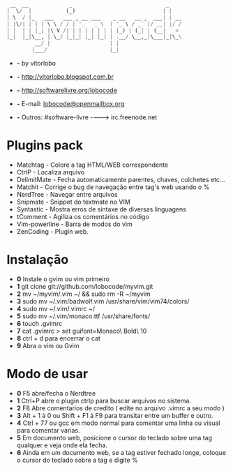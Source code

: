 ```python
 __  __             _                              _    
|  \/  |           (_)                            | |   
| \  / |_   ___   ___ _ __ ___    _ __   __ _  ___| | __
| |\/| | | | \ \ / / | '_ ` _ \  | '_ \ / _` |/ __| |/ /
| |  | | |_| |\ V /| | | | | | | | |_) | (_| | (__|   < 
|_|  |_|\__, | \_/ |_|_| |_| |_| | .__/ \__,_|\___|_|\_\
         __/ |                   | |                    
        |___/                    |_|                    
```

* **-** by vitorlobo
* **-** http://vitorlobo.blogspot.com.br
* **-** http://softwarelivre.org/lobocode
* **-** E-mail: lobocode@openmailbox.org

* **-** Outros: #software-livre ----> irc.freenode.net


# Plugins pack #

* Matchtag - Colore a tag HTML/WEB correspondente
* CtrlP - Localiza arquivo
* DelimitMate - Fecha automaticamente parentes, chaves, colchetes etc...
* Matchit - Corrige o bug de navegação entre tag's web usando o %
* NerdTree - Navegar entre arquivos
* Snipmate - Snippet do textmate no VIM
* Syntastic - Mostra erros de sintaxe de diversas linguagens
* tComment - Agiliza os comentários no código
* Vim-powerline - Barra de modos do vim
* ZenCoding - Plugin web.


# Instalação #
* **0** Instale o gvim ou vim primeiro
* **1** git clone git://github.com/lobocode/myvim.git
* **2** mv ~/myvim/.vim ~/ && sudo rm -R ~/myvim
* **3** sudo mv ~/.vim/badwolf.vim /usr/share/vim/vim74/colors/
* **4** sudo mv ~/.vim/.vimrc ~/
* **5** sudo mv ~/.vim/monaco.ttf /usr/share/fonts/
* **6** touch .gvimrc
* **7** cat .gvimrc > set guifont=Monaco\ Bold\ 10 
* **8** ctrl + d para encerrar o cat
* **9** Abra o vim ou Gvim

# Modo de usar #

* **0** F5 abre/fecha o Nerdtree
* **1** Ctrl+P abre o plugin ctrlp para buscar arquivos no sistema.
* **2** F8 Abre comentarios de credito ( edite no arquivo .vimrc a seu modo )
* **3** Alt + 1 à 0 ou Shift + F1 á F9 para transitar entre um buffer e outro.
* **4** Ctrl + 77 ou gcc em modo normal para comentar uma linha ou visual para comentar várias.
* **5** Em documento web, posicione o cursor do teclado sobre uma tag qualquer e veja onde ela fecha.
* **6** Ainda em um documento web, se a tag estiver fechado longe, coloque o cursor do teclado sobre a tag e digite %
